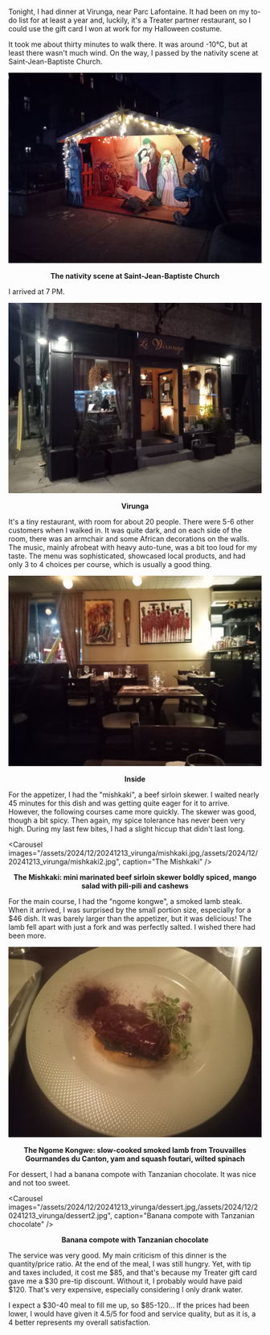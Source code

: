 Tonight, I had dinner at Virunga, near Parc Lafontaine. It had been on my to-do list for at least a year and, luckily, it's a Treater partner restaurant, so I could use the gift card I won at work for my Halloween costume.

It took me about thirty minutes to walk there. It was around -10°C, but at least there wasn't much wind. On the way, I passed by the nativity scene at Saint-Jean-Baptiste Church.

![The nativity scene at Saint-Jean-Baptiste Church](/assets/2024/12/20241213_virunga/creche.jpg)
<p align="center"><b>The nativity scene at Saint-Jean-Baptiste Church</b></p>

I arrived at 7 PM.

![Virunga](/assets/2024/12/20241213_virunga/virunga.jpg)
<p align="center"><b>Virunga</b></p>

It's a tiny restaurant, with room for about 20 people. There were 5-6 other customers when I walked in. It was quite dark, and on each side of the room, there was an armchair and some African decorations on the walls. The music, mainly afrobeat with heavy auto-tune, was a bit too loud for my taste. The menu was sophisticated, showcased local products, and had only 3 to 4 choices per course, which is usually a good thing.

![Inside](/assets/2024/12/20241213_virunga/inside.jpg)
<p align="center"><b>Inside</b></p>

For the appetizer, I had the "mishkaki", a beef sirloin skewer. I waited nearly 45 minutes for this dish and was getting quite eager for it to arrive. However, the following courses came more quickly. The skewer was good, though a bit spicy. Then again, my spice tolerance has never been very high. During my last few bites, I had a slight hiccup that didn't last long.

<Carousel
    images="/assets/2024/12/20241213_virunga/mishkaki.jpg,/assets/2024/12/20241213_virunga/mishkaki2.jpg",
    caption="The Mishkaki"
/>
<p align="center"><b>The Mishkaki: mini marinated beef sirloin skewer boldly spiced, mango salad with pili-pili and cashews</b></p>

For the main course, I had the "ngome kongwe", a smoked lamb steak. When it arrived, I was surprised by the small portion size, especially for a $46 dish. It was barely larger than the appetizer, but it was delicious! The lamb fell apart with just a fork and was perfectly salted. I wished there had been more.

![The Ngome Kongwe](/assets/2024/12/20241213_virunga/ngome-kongwe.jpg)
<p align="center"><b>The Ngome Kongwe: slow-cooked smoked lamb from Trouvailles Gourmandes du Canton, yam and squash foutari, wilted spinach</b></p>

For dessert, I had a banana compote with Tanzanian chocolate. It was nice and not too sweet.

<Carousel
    images="/assets/2024/12/20241213_virunga/dessert.jpg,/assets/2024/12/20241213_virunga/dessert2.jpg",
    caption="Banana compote with Tanzanian chocolate"
/>
<p align="center"><b>Banana compote with Tanzanian chocolate</b></p>

The service was very good. My main criticism of this dinner is the quantity/price ratio. At the end of the meal, I was still hungry. Yet, with tip and taxes included, it cost me $85, and that's because my Treater gift card gave me a $30 pre-tip discount. Without it, I probably would have paid $120. That's very expensive, especially considering I only drank water.

I expect a $30-40 meal to fill me up, so $85-120... If the prices had been lower, I would have given it 4.5/5 for food and service quality, but as it is, a 4 better represents my overall satisfaction.
